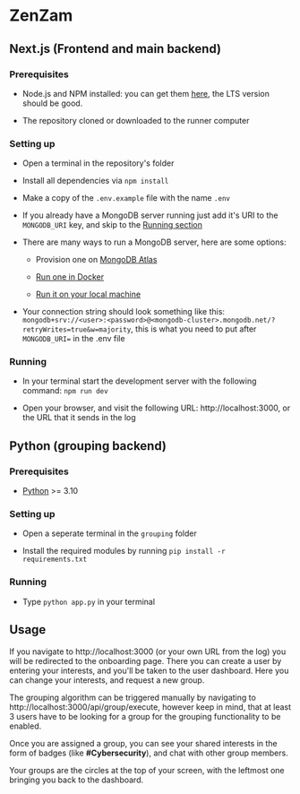 # ZenZam

## Next.js (Frontend and main backend)

### Prerequisites

-   Node.js and NPM installed: you can get them [here](https://nodejs.org/en), the LTS version should be good.

-   The repository cloned or downloaded to the runner computer

### Setting up

-   Open a terminal in the repository's folder

-   Install all dependencies via `npm install`

-   Make a copy of the `.env.example` file with the name `.env`

-   If you already have a MongoDB server running just add it's URI to the `MONGODB_URI` key, and skip to the [Running section](#running)

-   There are many ways to run a MongoDB server, here are some options:

    -   Provision one on [MongoDB Atlas](https://www.mongodb.com/atlas)

    -   [Run one in Docker](https://hub.docker.com/_/mongo)

    -   [Run it on your local machine](https://www.mongodb.com/try/download/community)

-   Your connection string should look something like this: `mongodb+srv://<user>:<password>@<mongodb-cluster>.mongodb.net/?retryWrites=true&w=majority`, this is what you need to put after `MONGODB_URI=` in the .env file

### Running

-   In your terminal start the development server with the following command: `npm run dev`

-   Open your browser, and visit the following URL: http://localhost:3000, or the URL that it sends in the log

## Python (grouping backend)

### Prerequisites

-   [Python](https://www.python.org/downloads/) >= 3.10

### Setting up

-   Open a seperate terminal in the `grouping` folder

-   Install the required modules by running `pip install -r requirements.txt`

### Running

-   Type `python app.py` in your terminal

## Usage

If you navigate to http://localhost:3000 (or your own URL from the log) you will be redirected to the onboarding page. There you can create a user by entering your interests, and you'll be taken to the user dashboard. Here you can change your interests, and request a new group.

The grouping algorithm can be triggered manually by navigating to http://localhost:3000/api/group/execute, however keep in mind, that at least 3 users have to be looking for a group for the grouping functionality to be enabled.

Once you are assigned a group, you can see your shared interests in the form of badges (like **#Cybersecurity**), and chat with other group members.

Your groups are the circles at the top of your screen, with the leftmost one bringing you back to the dashboard.
